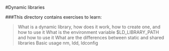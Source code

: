 #Dynamic libraries

###This directory contains exercises to learn:

>What is a dynamic library, how does it work, how to create one, and how to use it
>What is the environment variable $LD_LIBRARY_PATH and how to use it
>What are the differences between static and shared libraries
>Basic usage nm, ldd, ldconfig
 